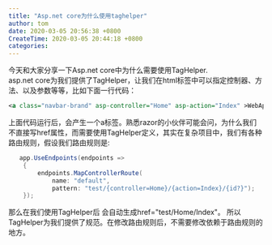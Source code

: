 ```yaml
---
title: "Asp.net core为什么使用taghelper"
author: tom
date: 2020-03-05 20:56:38 +0800
CreateTime: 2020-03-05 20:44:18 +0800
categories: 
---
```

今天和大家分享一下Asp.net core中为什么需要使用TagHelper.  
asp.net core为我们提供了TagHelper，让我们在html标签中可以指定控制器、方法、以及参数等等，比如下面一行代码：  
```xml
<a class="navbar-brand" asp-controller="Home" asp-action="Index" >WebApplication1</a>
```
上面代码运行后，会产生一个a标签<code><a class="navbar-brand" href="/Home/Index"></a></code>。熟悉razor的小伙伴可能会问，为什么我们不直接写href属性，而需要使用TagHelper定义，其实在复杂项目中，我们有各种路由规则，假设我们路由规则是:  
```csharp
   app.UseEndpoints(endpoints =>
	{
	    endpoints.MapControllerRoute(
	        name: "default",
	        pattern: "test/{controller=Home}/{action=Index}/{id?}");
	});
```
那么在我们使用TagHelper后 会自动生成href="test/Home/Index"。 所以TagHelper为我们提供了规范。在修改路由规则后，不需要修改依赖于路由规则的地方。

